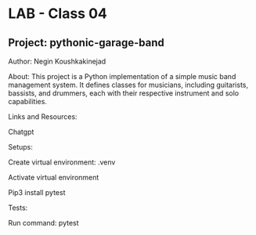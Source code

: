 # LAB - Class 04

## Project: pythonic-garage-band

Author: Negin Koushkakinejad

About: This project is a Python implementation of a simple music band management system. It defines classes for musicians, including guitarists, bassists, and drummers, each with their respective instrument and solo capabilities.

Links and Resources:

Chatgpt

Setups:

Create virtual environment: .venv

Activate virtual environment

Pip3 install pytest

Tests:

Run command: pytest

